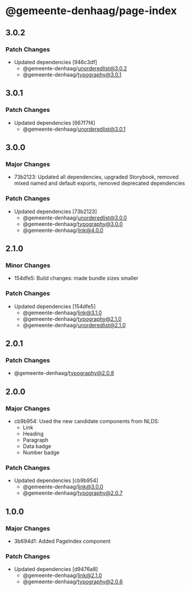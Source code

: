 # @gemeente-denhaag/page-index

## 3.0.2

### Patch Changes

- Updated dependencies [946c3df]
  - @gemeente-denhaag/unorderedlist@3.0.2
  - @gemeente-denhaag/typography@3.0.1

## 3.0.1

### Patch Changes

- Updated dependencies [667f7f4]
  - @gemeente-denhaag/unorderedlist@3.0.1

## 3.0.0

### Major Changes

- 73b2123: Updated all dependencies, upgraded Storybook, removed mixed named and default exports, removed deprecated dependencies

### Patch Changes

- Updated dependencies [73b2123]
  - @gemeente-denhaag/unorderedlist@3.0.0
  - @gemeente-denhaag/typography@3.0.0
  - @gemeente-denhaag/link@4.0.0

## 2.1.0

### Minor Changes

- 154dfe5: Build changes: made bundle sizes smaller

### Patch Changes

- Updated dependencies [154dfe5]
  - @gemeente-denhaag/link@3.1.0
  - @gemeente-denhaag/typography@2.1.0
  - @gemeente-denhaag/unorderedlist@2.1.0

## 2.0.1

### Patch Changes

- @gemeente-denhaag/typography@2.0.8

## 2.0.0

### Major Changes

- cb9b954: Used the new candidate components from NLDS:
  - Link
  - Heading
  - Paragraph
  - Data badge
  - Number badge

### Patch Changes

- Updated dependencies [cb9b954]
  - @gemeente-denhaag/link@3.0.0
  - @gemeente-denhaag/typography@2.0.7

## 1.0.0

### Major Changes

- 3b694d1: Added PageIndex component

### Patch Changes

- Updated dependencies [d9476a8]
  - @gemeente-denhaag/link@2.1.0
  - @gemeente-denhaag/typography@2.0.6

